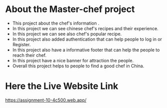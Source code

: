 # About the Master-chef project
* This project about the chef's information . 
* In this project we can see chinese chef's recipes and their experience.
* In this project we can see also chef's popular recipe. 
* In this project also added authentication that can help people to log in or Register.
* In this project also have a informative footer that can help the people to reach their chef.
* In this project have a nice banner for attraction the people.
* Overall this project helps to people to find a good chef in China.

# Here the Live Website Link
https://assignment-10-4c500.web.app/